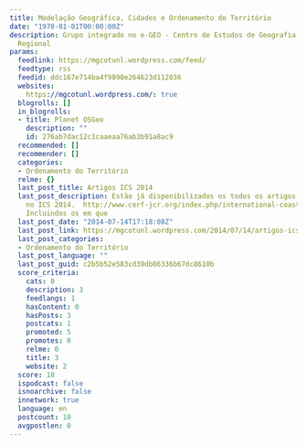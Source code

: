 ```yaml
---
title: Modelação Geográfica, Cidades e Ordenamento do Território
date: "1970-01-01T00:00:00Z"
description: Grupo integrado no e-GEO - Centro de Estudos de Geografia e Planeamento
  Regional
params:
  feedlink: https://mgcotunl.wordpress.com/feed/
  feedtype: rss
  feedid: ddc167e714ba4f9890e264623d112036
  websites:
    https://mgcotunl.wordpress.com/: true
  blogrolls: []
  in_blogrolls:
  - title: Planet OSGeo
    description: ""
    id: 276ab7dac12c1caaeaa76ab3b91a8ac9
  recommended: []
  recommender: []
  categories:
  - Ordenamento do Território
  relme: {}
  last_post_title: Artigos ICS 2014
  last_post_description: Estão já disponibilizados os todos os artigos que foram apresentados
    no ICS 2014.  http://www.cerf-jcr.org/index.php/international-coastal-symposium/ics-2014south-africa
    Incluindos os em que
  last_post_date: "2014-07-14T17:18:08Z"
  last_post_link: https://mgcotunl.wordpress.com/2014/07/14/artigos-ics-2014/
  last_post_categories:
  - Ordenamento do Território
  last_post_language: ""
  last_post_guid: c2b5b52e583cd39db86336b67dc8610b
  score_criteria:
    cats: 0
    description: 3
    feedlangs: 1
    hasContent: 0
    hasPosts: 3
    postcats: 1
    promoted: 5
    promotes: 0
    relme: 0
    title: 3
    website: 2
  score: 18
  ispodcast: false
  isnoarchive: false
  innetwork: true
  language: en
  postcount: 10
  avgpostlen: 0
---
```

